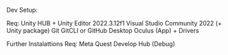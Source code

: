 Dev Setup:

Req:
Unity HUB + Unity Editor 2022.3.12f1 
Visual Studio Community 2022 (+ Unity package)
Git 
GitCLI or GitHub Desktop
Oculus (App) + Drivers

Further Instalattions Req: 
Meta Quest Develop Hub (Debug) 
